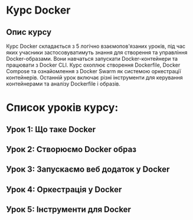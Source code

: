 # Курс Docker

## Опис курсу

Курс Docker складається з 5 логічно взаємопов'язаних уроків, під час яких учасники застосовуватимуть знання для створення та управління Docker-образами. Вони навчаться запускати Docker-контейнери та працювати з Docker CLI. Курс охоплює створення Dockerfile, Docker Compose та ознайомлення з Docker Swarm як системою оркестрації контейнерів. Останній урок включає різні інструменти для керування контейнерами та аналізу Dockerfile і образів.

# Список уроків курсу:

## Урок 1: Що таке Docker

## Урок 2: Створюємо Docker образ

## Урок 3: Запускаємо веб додаток у Docker

## Урок 4: Оркестрація у Docker

## Урок 5: Інструменти для Docker

